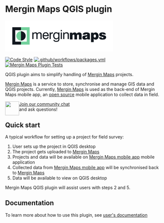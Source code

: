 # Mergin Maps QGIS plugin

<picture>
  <source media="(prefers-color-scheme: dark)" width=350 srcset="https://raw.githubusercontent.com/MerginMaps/.github/main/images/MM_logo_HORIZ_COLOR_NEGATIVE_VECTOR.svg">
  <img width=350 src="https://raw.githubusercontent.com/MerginMaps/.github/main/images/MM_logo_HORIZ_COLOR_PRIMARY_VECTOR.svg">
</picture>

[![Code Style](https://github.com/MerginMaps/qgis-mergin-plugin/actions/workflows/code_style.yml/badge.svg)](https://github.com/MerginMaps/qgis-mergin-plugin/actions/workflows/code_style.yml)
[![.github/workflows/packages.yml](https://github.com/MerginMaps/qgis-mergin-plugin/actions/workflows/packages.yml/badge.svg)](https://github.com/MerginMaps/qgis-mergin-plugin/actions/workflows/packages.yml)
[![Mergin Maps Plugin Tests](https://github.com/MerginMaps/qgis-mergin-plugin/actions/workflows/run-test.yml/badge.svg)](https://github.com/MerginMaps/qgis-mergin-plugin/actions/workflows/run-test.yml)

QGIS plugin aims to simplify handling of [Mergin Maps](https://merginmaps.com/) projects.

[Mergin Maps](https://merginmaps.com/) is a service to store, synchronise and manage GIS data and QGIS projects. Currently, [Mergin Maps](https://merginmaps.com/) is used as the back-end of Mergin Maps mobile app, an [open source](https://github.com/MerginMaps/input) mobile application to collect data in field.

<div><img align="left" width="45" height="45" src="https://raw.githubusercontent.com/MerginMaps/docs/main/src/.vuepress/public/slack.svg"><a href="https://merginmaps.com/community/join">Join our community chat</a><br/>and ask questions!</div>

## Quick start

A typical workflow for setting up a project for field survey:
1. User sets up the project in QGIS desktop
2. The project gets uploaded to [Mergin Maps](https://app.merginmaps.com/)
3. Projects and data will be available on [Mergin Maps mobile app](https://merginmaps.com/) mobile application
4. Collected data from [Mergin Maps mobile app](https://merginmaps.com/) will be synchronised back to [Mergin Maps](https://app.merginmaps.com/)
5. Data will be available to view on QGIS desktop

Mergin Maps QGIS plugin will assist users with steps 2 and 5.

## Documentation
To learn more about how to use this plugin, see [user's documentation](https://merginmaps.com/docs/setup/install-mergin-maps-plugin-for-qgis/)
